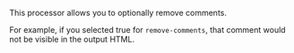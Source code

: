 This processor allows you to optionally remove comments.

<!-- This is a comment and will stay visible -->

For example, if you selected true for `remove-comments`, that comment would not be visible in the output HTML.

<!--- This is a special comment but will be hidden -->

<!---

This is another special comment that will also be hidden





-->
